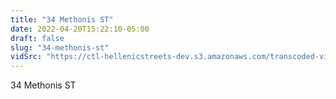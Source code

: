 ```yaml
---
title: "34 Methonis ST"
date: 2022-04-20T15:22:10-05:00
draft: false
slug: "34-methonis-st"
vidSrc: "https://ctl-hellenicstreets-dev.s3.amazonaws.com/transcoded-videos/34%20Methonis%20ST.mp4"
---
```


34 Methonis ST
